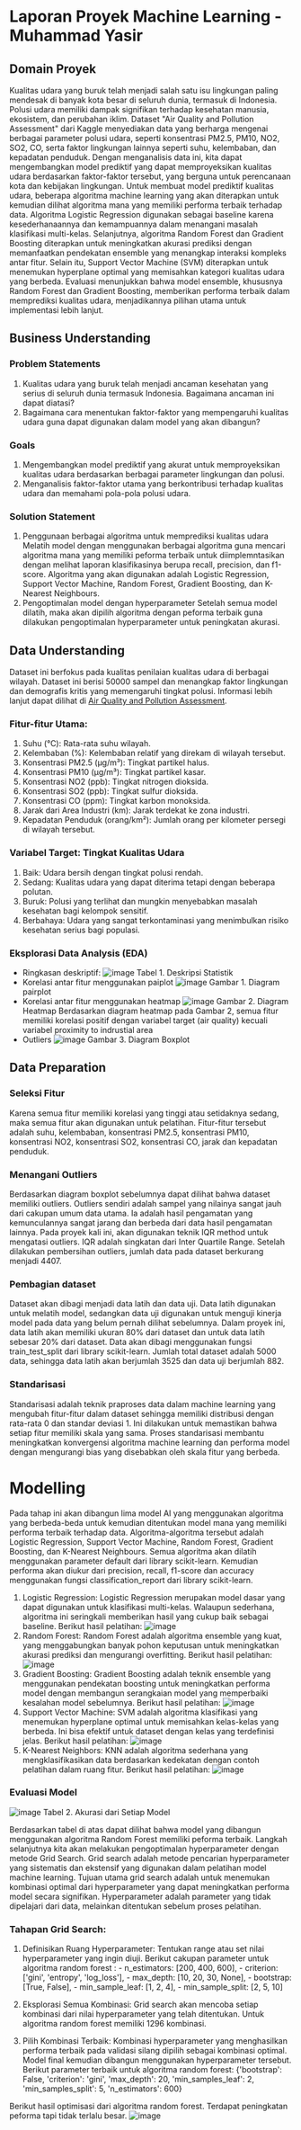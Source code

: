 # Laporan Proyek Machine Learning - Muhammad Yasir

## Domain Proyek

Kualitas udara yang buruk telah menjadi salah satu isu lingkungan paling mendesak di banyak kota besar di seluruh dunia, termasuk di Indonesia. Polusi udara memiliki dampak signifikan terhadap kesehatan manusia, ekosistem, dan perubahan iklim. Dataset "Air Quality and Pollution Assessment" dari Kaggle menyediakan data yang berharga mengenai berbagai parameter polusi udara, seperti konsentrasi PM2.5, PM10, NO2, SO2, CO, serta faktor lingkungan lainnya seperti suhu, kelembaban, dan kepadatan penduduk. Dengan menganalisis data ini, kita dapat mengembangkan model prediktif yang dapat memproyeksikan kualitas udara berdasarkan faktor-faktor tersebut, yang berguna untuk perencanaan kota dan kebijakan lingkungan.
Untuk membuat model prediktif kualitas udara, beberapa algoritma machine learning yang akan diterapkan untuk kemudian dilihat algoritma mana yang memiliki performa terbaik terhadap data. Algoritma Logistic Regression digunakan sebagai baseline karena kesederhanaannya dan kemampuannya dalam menangani masalah klasifikasi multi-kelas. Selanjutnya, algoritma Random Forest dan Gradient Boosting diterapkan untuk meningkatkan akurasi prediksi dengan memanfaatkan pendekatan ensemble yang menangkap interaksi kompleks antar fitur. Selain itu, Support Vector Machine (SVM) diterapkan untuk menemukan hyperplane optimal yang memisahkan kategori kualitas udara yang berbeda. Evaluasi menunjukkan bahwa model ensemble, khususnya Random Forest dan Gradient Boosting, memberikan performa terbaik dalam memprediksi kualitas udara, menjadikannya pilihan utama untuk implementasi lebih lanjut.

## Business Understanding

### Problem Statements

1. Kualitas udara yang buruk telah menjadi ancaman kesehatan yang serius di seluruh dunia termasuk Indonesia. Bagaimana ancaman ini dapat diatasi?
2. Bagaimana cara menentukan faktor-faktor yang mempengaruhi kualitas udara guna dapat digunakan dalam model yang akan dibangun?

### Goals

1. Mengembangkan model prediktif yang akurat untuk memproyeksikan kualitas udara berdasarkan berbagai parameter lingkungan dan polusi.
2. Menganalisis faktor-faktor utama yang berkontribusi terhadap kualitas udara dan memahami pola-pola polusi udara.

### Solution Statement

1. Penggunaan berbagai algoritma untuk memprediksi kualitas udara
   Melatih model dengan menggunakan berbagai algoritma guna mencari algoritma mana yang memiliki peforma terbaik untuk diimplemntasikan dengan melihat laporan klasifikasinya berupa recall, precision, dan f1-score. Algoritma yang akan digunakan adalah Logistic Regression, Support Vector Machine, Random Forest, Gradient Boosting, dan K-Nearest Neighbours.
2. Pengoptimalan model dengan hyperparameter
   Setelah semua model dilatih, maka akan dipilih algoritma dengan peforma terbaik guna dilakukan pengoptimalan hyperparameter untuk peningkatan akurasi.

## Data Understanding

Dataset ini berfokus pada kualitas penilaian kualitas udara di berbagai wilayah. Dataset ini berisi 50000 sampel dan menangkap faktor lingkungan dan demografis kritis yang memengaruhi tingkat polusi.
Informasi lebih lanjut dapat dilihat di [Air Quality and Pollution Assessment](https://www.kaggle.com/datasets/mujtabamatin/air-quality-and-pollution-assessment).

### Fitur-fitur Utama:

1. Suhu (°C): Rata-rata suhu wilayah.
2. Kelembaban (%): Kelembaban relatif yang direkam di wilayah tersebut.
3. Konsentrasi PM2.5 (µg/m³): Tingkat partikel halus.
4. Konsentrasi PM10 (µg/m³): Tingkat partikel kasar.
5. Konsentrasi NO2 (ppb): Tingkat nitrogen dioksida.
6. Konsentrasi SO2 (ppb): Tingkat sulfur dioksida.
7. Konsentrasi CO (ppm): Tingkat karbon monoksida.
8. Jarak dari Area Industri (km): Jarak terdekat ke zona industri.
9. Kepadatan Penduduk (orang/km²): Jumlah orang per kilometer persegi di wilayah tersebut.

### Variabel Target: Tingkat Kualitas Udara

1. Baik: Udara bersih dengan tingkat polusi rendah.
2. Sedang: Kualitas udara yang dapat diterima tetapi dengan beberapa polutan.
3. Buruk: Polusi yang terlihat dan mungkin menyebabkan masalah kesehatan bagi kelompok sensitif.
4. Berbahaya: Udara yang sangat terkontaminasi yang menimbulkan risiko kesehatan serius bagi populasi.

### Eksplorasi Data Analysis (EDA)

- Ringkasan deskriptif:
  ![image](https://github.com/yasir-rtx/dbs_ML_expert_project01/blob/main/img/deskriptif.png)
  Tabel 1. Deskripsi Statistik
- Korelasi antar fitur menggunakan paiplot
  ![image](./img/pairplot.png)
  Gambar 1. Diagram pairplot
- Korelasi antar fitur menggunakan heatmap
  ![image](./img/heatmap.png)
  Gambar 2. Diagram Heatmap
  Berdasarkan diagram heatmap pada Gambar 2, semua fitur memiliki korelasi positif dengan variabel target (air quality) kecuali variabel proximity to indrustial area
- Outliers
  ![image](./img/outliers.png)
  Gambar 3. Diagram Boxplot

## Data Preparation

### Seleksi Fitur

Karena semua fitur memiliki korelasi yang tinggi atau setidaknya sedang, maka semua fitur akan digunakan untuk pelatihan. Fitur-fitur tersebut adalah suhu, kelembaban, konsentrasi PM2.5, konsentrasi PM10, konsentrasi NO2, konsentrasi SO2, konsentrasi CO, jarak dan kepadatan penduduk.

### Menangani Outliers

Berdasarkan diagram boxplot sebelumnya dapat dilihat bahwa dataset memiliki outliers. Outliers sendiri adalah sampel yang nilainya sangat jauh dari cakupan umum data utama. Ia adalah hasil pengamatan yang kemunculannya sangat jarang dan berbeda dari data hasil pengamatan lainnya. Pada proyek kali ini, akan digunakan teknik IQR method untuk mengatasi outliers. IQR adalah singkatan dari Inter Quartile Range. Setelah dilakukan pembersihan outliers, jumlah data pada dataset berkurang menjadi 4407.

### Pembagian dataset

Dataset akan dibagi menjadi data latih dan data uji. Data latih digunakan untuk melatih model, sedangkan data uji digunakan untuk menguji kinerja model pada data yang belum pernah dilihat sebelumnya. Dalam proyek ini, data latih akan memiliki ukuran 80% dari dataset dan untuk data latih sebesar 20% dari dataset. Data akan dibagi menggunakan fungsi train_test_split dari library scikit-learn. Jumlah total dataset adalah 5000 data, sehingga data latih akan berjumlah 3525 dan data uji berjumlah 882.

### Standarisasi

Standarisasi adalah teknik praproses data dalam machine learning yang mengubah fitur-fitur dalam dataset sehingga memiliki distribusi dengan rata-rata 0 dan standar deviasi 1. Ini dilakukan untuk memastikan bahwa setiap fitur memiliki skala yang sama. Proses standarisasi membantu meningkatkan konvergensi algoritma machine learning dan performa model dengan mengurangi bias yang disebabkan oleh skala fitur yang berbeda.

# Modelling

Pada tahap ini akan dibangun lima model AI yang menggunakan algoritma yang berbeda-beda untuk kemudian ditentukan model mana yang memiliki performa terbaik terhadap data. Algoritma-algoritma tersebut adalah Logistic Regression, Support Vector Machine, Random Forest, Gradient Boosting, dan K-Nearest Neighbours. Semua algoritma akan dilatih menggunakan parameter default dari library scikit-learn. Kemudian performa akan diukur dari precision, recall, f1-score dan accuracy menggunakan fungsi classification_report dari library scikit-learn.

1. Logistic Regression: Logistic Regression merupakan model dasar yang dapat digunakan untuk klasifikasi multi-kelas. Walaupun sederhana, algoritma ini seringkali memberikan hasil yang cukup baik sebagai baseline. Berikut hasil pelatihan:
   ![image](https://github.com/yasir-rtx/dbs_ML_expert_project01/blob/main/img/logistic.png)
2. Random Forest: Random Forest adalah algoritma ensemble yang kuat, yang menggabungkan banyak pohon keputusan untuk meningkatkan akurasi prediksi dan mengurangi overfitting. Berikut hasil pelatihan:
   ![image](https://github.com/yasir-rtx/dbs_ML_expert_project01/blob/main/img/rf.png)
3. Gradient Boosting: Gradient Boosting adalah teknik ensemble yang menggunakan pendekatan boosting untuk meningkatkan performa model dengan membangun serangkaian model yang memperbaiki kesalahan model sebelumnya. Berikut hasil pelatihan:
   ![image](https://github.com/yasir-rtx/dbs_ML_expert_project01/blob/main/img/boosting.png)
4. Support Vector Machine: SVM adalah algoritma klasifikasi yang menemukan hyperplane optimal untuk memisahkan kelas-kelas yang berbeda. Ini bisa efektif untuk dataset dengan kelas yang terdefinisi jelas. Berikut hasil pelatihan:
   ![image](https://github.com/yasir-rtx/dbs_ML_expert_project01/blob/main/img/svm.png)
5. K-Nearest Neighbors: KNN adalah algoritma sederhana yang mengklasifikasikan data berdasarkan kedekatan dengan contoh pelatihan dalam ruang fitur. Berikut hasil pelatihan:
   ![image](https://github.com/yasir-rtx/dbs_ML_expert_project01/blob/main/img/knn.png)

### Evaluasi Model

![image](https://github.com/yasir-rtx/dbs_ML_expert_project01/blob/main/img/models.png)
Tabel 2. Akurasi dari Setiap Model

Berdasarkan tabel di atas dapat dilihat bahwa model yang dibangun menggunakan algoritma Random Forest memiliki peforma terbaik. Langkah selanjutnya kita akan melakukan pengoptimalan hyperparameter dengan metode Grid Search. Grid search adalah metode pencarian hyperparameter yang sistematis dan ekstensif yang digunakan dalam pelatihan model machine learning. Tujuan utama grid search adalah untuk menemukan kombinasi optimal dari hyperparameter yang dapat meningkatkan performa model secara signifikan. Hyperparameter adalah parameter yang tidak dipelajari dari data, melainkan ditentukan sebelum proses pelatihan.

### Tahapan Grid Search:

1. Definisikan Ruang Hyperparameter: Tentukan range atau set nilai hyperparameter yang ingin diuji.
   Berikut cakupan parameter untuk algoritma random forest : - n_estimators: [200, 400, 600], - criterion: ['gini', 'entropy', 'log_loss'], - max_depth: [10, 20, 30, None], - bootstrap: [True, False], - min_sample_leaf: [1, 2, 4], - min_sample_split: [2, 5, 10]

2. Eksplorasi Semua Kombinasi: Grid search akan mencoba setiap kombinasi dari nilai hyperparameter yang telah ditentukan. Untuk algoritma random forest memiliki 1296 kombinasi.

3. Pilih Kombinasi Terbaik: Kombinasi hyperparameter yang menghasilkan performa terbaik pada validasi silang dipilih sebagai kombinasi optimal. Model final kemudian dibangun menggunakan hyperparameter tersebut. Berikut parameter terbaik untuk algoritma random forest: {'bootstrap': False, 'criterion': 'gini', 'max_depth': 20, 'min_samples_leaf': 2, 'min_samples_split': 5, 'n_estimators': 600}

Berikut hasil optimisasi dari algoritma random forest. Terdapat peningkatan peforma tapi tidak terlalu besar.
![image](https://github.com/yasir-rtx/dbs_ML_expert_project01/blob/main/img/opt.png)
